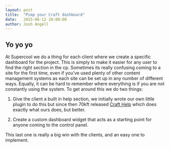 ```yaml
---
layout: post
title:  "Pimp your Craft dashboard"
date:   2015-06-12 10:00:00
author: Josh Angell
---
```


## Yo yo yo

At Supercool we do a thing for each client where we create a specific dashboard for the project. This is simply to make it easier for any user to find the right section in the cp. Sometimes its really confusing coming to a site for the first time, even if you’ve used plenty of other content management systems as each site can be set up in any number of different ways. Equally, it can be hard to remember where everything is if you are not constantly using the system. To get around this we do two things:

1. Give the client a built in help section, we initially wrote our own little plugin to do this but since then 70kft released [Craft Help](https://github.com/70kft/craft-help/) which does exactly what ours does, but better.

2. Create a custom dashboard widget that acts as a starting point for anyone coming to the control panel.

This last one is really a big win with the clients, and an easy one to implement.
